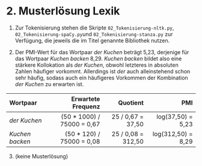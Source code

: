 # 2. Musterlösung Lexik

1. Zur Tokenisierung stehen die Skripte `02_Tokenisierung-nltk.py`, `02_Tokenisierung-spaCy.py`und 
`02_Tokenisierung-stanza.py` zur Verfügung, die jeweils die im Titel genannte Bibliothek nutzen.

2. Der PMI-Wert für das Wortpaar *der Kuchen* beträgt 5,23, derjenige für das Wortpaar *Kuchen backen* 8,29. 
*Kuchen backen* bildet also eine stärkere Kollokation als *der Kuchen*, obwohl letzteres in absoluten Zahlen häufiger 
vorkommt. Allerdings ist *der* auch alleinstehend schon sehr häufig, sodass auch ein häufigeres Vorkommen der 
Kombination *der Kuchen* zu erwarten ist.

Wortpaar | Erwartete Frequenz |	Quotient |	PMI
:--------|                ---:|     ----:| ---:|
_der Kuchen_	| (50 * 1000) / 75000 = 0,67 |   25 / 0,67 = 37,50 | log(37,50) = 5,23
_Kuchen backen_ | (50 * 120) / 75000 = 0,08 |   25 / 0,08 = 312,50 | log(312,50) = 8,29

3. (keine Musterlösung)
